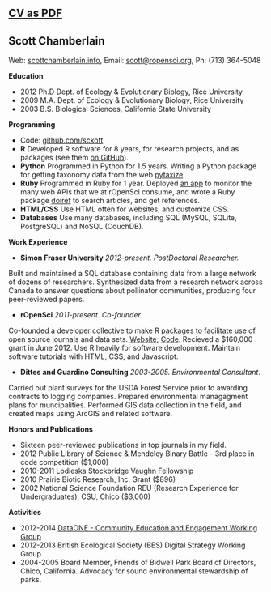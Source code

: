 
<h2> <a href="{{ url }}/pdfs/vita_onepage_word.pdf">CV as PDF</a></h2>

Scott Chamberlain
---------

Web: [scottchamberlain.info](http://scottchamberlain.info), Email: [scott@ropensci.org](mailto:scott@ropensci.org), Ph: (713) 364-5048

__Education__

* 2012 Ph.D Dept. of Ecology & Evolutionary Biology, Rice University
* 2009 M.A. Dept. of Ecology & Evolutionary Biology, Rice University
* 2003 B.S. Biological Sciences, California State University

__Programming__

* Code: [github.com/sckott](https://github.com/sckott)
* __R__ Developed R software for 8 years, for research projects, and as packages (see them [on GitHub](https://github.com/sckott)). 
* __Python__ Programmed in Python for 1.5 years. Writing a Python package for getting taxonomy data from the web [pytaxize](https://github.com/sckott/pytaxize).
* __Ruby__ Programmed in Ruby for 1 year. Deployed [an app](http://rodash.herokuapp.com/roapi) to monitor the many web APIs that we at rOpenSci consume, and wrote a Ruby package [doiref](https://github.com/sckott/doiref) to search articles, and get references.
* __HTML/CSS__ Use HTML often for websites, and customize CSS.
* __Databases__ Use many databases, including SQL (MySQL, SQLite, PostgreSQL) and NoSQL (CouchDB).

__Work Experience__

* __Simon Fraser University__ _2012-present. PostDoctoral Researcher._

Built and maintained a SQL database containing data from a large network of dozens of researchers. Synthesized data from a research network across Canada to answer questions about pollinator communities, producing four peer-reviewed papers. 

* __rOpenSci__ _2011-present. Co-founder._

Co-founded a developer collective to make R packages to facilitate use of open source journals and data sets. [Website](http://ropensci.org/); [Code](https://github.com/ropensci). Recieved a $160,000 grant in June 2012. Use R heavily for software development. Maintain software tutorials with HTML, CSS, and Javascript.

* __Dittes and Guardino Consulting__ _2003-2005. Environmental Consultant_.

Carried out plant surveys for the USDA Forest Service prior to awarding contracts to logging companies. Prepared environmental managagment plans for muncipalities. Performed GIS data collection in the field, and created maps using ArcGIS and related software.


__Honors and Publications__

* Sixteen peer-reviewed publications in top journals in my field. 
* 2012  Public Library of Science & Mendeley Binary Battle - 3rd place in code competition ($1,000)
* 2010-2011 Lodieska Stockbridge Vaughn Fellowship
* 2010  Prairie Biotic Research, Inc. Grant ($896)
* 2002  National Science Foundation REU (Research Experience for Undergraduates), CSU, Chico ($3,000)

__Activities__

* 2012-2014 [DataONE - Community Education and Engagement Working Group](http://www.dataone.org/working_groups/community-education-and-engagement)
* 2012-2013 British Ecological Society (BES) Digital Strategy Working Group
* 2004-2005 Board Member, Friends of Bidwell Park Board of Directors, Chico, California. Advocacy for sound environmental stewardship of parks.

<!-- References
-------
+ Dr. Elizabeth Elle, Biology Dept., Simon Fraser University, eelle@sfu.ca
+ Dr. Robert Schlising, Biology Dept., California State University, Chico, rschlising@csuchico.edu
+ Dr. Jennifer Rudgers, Biology Dept., University of New Mexico, jrudgers@unm.edu
+ Dr. Ken Whitney, Biology Dept., University of New Mexico, kwhitney@unm.edu
+ John Dittes, Dittes-Guardino Consulting, jcdittes@sbcglobal.net -->